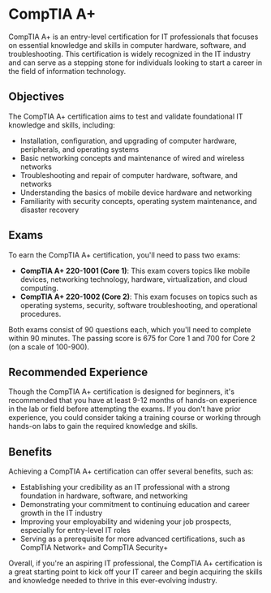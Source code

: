 # CompTIA A+

CompTIA A+ is an entry-level certification for IT professionals that focuses on essential knowledge and skills in computer hardware, software, and troubleshooting. This certification is widely recognized in the IT industry and can serve as a stepping stone for individuals looking to start a career in the field of information technology.

## Objectives

The CompTIA A+ certification aims to test and validate foundational IT knowledge and skills, including:

- Installation, configuration, and upgrading of computer hardware, peripherals, and operating systems
- Basic networking concepts and maintenance of wired and wireless networks
- Troubleshooting and repair of computer hardware, software, and networks
- Understanding the basics of mobile device hardware and networking
- Familiarity with security concepts, operating system maintenance, and disaster recovery

## Exams

To earn the CompTIA A+ certification, you'll need to pass two exams: 

- **CompTIA A+ 220-1001 (Core 1)**: This exam covers topics like mobile devices, networking technology, hardware, virtualization, and cloud computing.
- **CompTIA A+ 220-1002 (Core 2)**: This exam focuses on topics such as operating systems, security, software troubleshooting, and operational procedures.

Both exams consist of 90 questions each, which you'll need to complete within 90 minutes. The passing score is 675 for Core 1 and 700 for Core 2 (on a scale of 100-900).

## Recommended Experience

Though the CompTIA A+ certification is designed for beginners, it's recommended that you have at least 9-12 months of hands-on experience in the lab or field before attempting the exams. If you don't have prior experience, you could consider taking a training course or working through hands-on labs to gain the required knowledge and skills.

## Benefits

Achieving a CompTIA A+ certification can offer several benefits, such as:

- Establishing your credibility as an IT professional with a strong foundation in hardware, software, and networking
- Demonstrating your commitment to continuing education and career growth in the IT industry
- Improving your employability and widening your job prospects, especially for entry-level IT roles
- Serving as a prerequisite for more advanced certifications, such as CompTIA Network+ and CompTIA Security+

Overall, if you're an aspiring IT professional, the CompTIA A+ certification is a great starting point to kick off your IT career and begin acquiring the skills and knowledge needed to thrive in this ever-evolving industry.